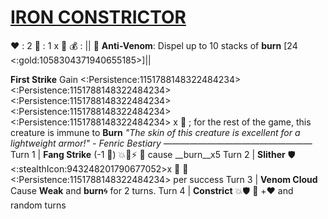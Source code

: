# [**__IRON CONSTRICTOR__**](<https://www.youtube.com/watch?v=2sWn3wiqGJ0>) 
❤️ : 2
🔷 : 1 x 👥
💰 : || 🧪  **Anti-Venom**: Dispel up to 10 stacks of __burn__ [24 <:gold:1058304371940655185>]||

**First Strike** Gain <:Persistence:1151788148322484234><:Persistence:1151788148322484234><:Persistence:1151788148322484234><:Persistence:1151788148322484234><:Persistence:1151788148322484234> x :busts_in_silhouette: ; for the rest of the game, this creature is immune to __Burn__
*"The skin of this creature is excellent for a lightweight armor!" - Fenric Bestiary*
—————————————————
Turn 1  | **Fang Strike** (-1 🔷) 💥🚫⚡ 🔀 cause __burn__x5
Turn 2 | **Slither**  🛡️<:stealthIcon:943248201790677052>x 👥 🔀 <:Persistence:1151788148322484234> per success 
Turn 3 | **Venom Cloud** Cause __Weak__ and __burn__🌀 for 2 turns.
Turn 4 | **Constrict** 💥🛡️ 🔀 +❤️ and random turns

